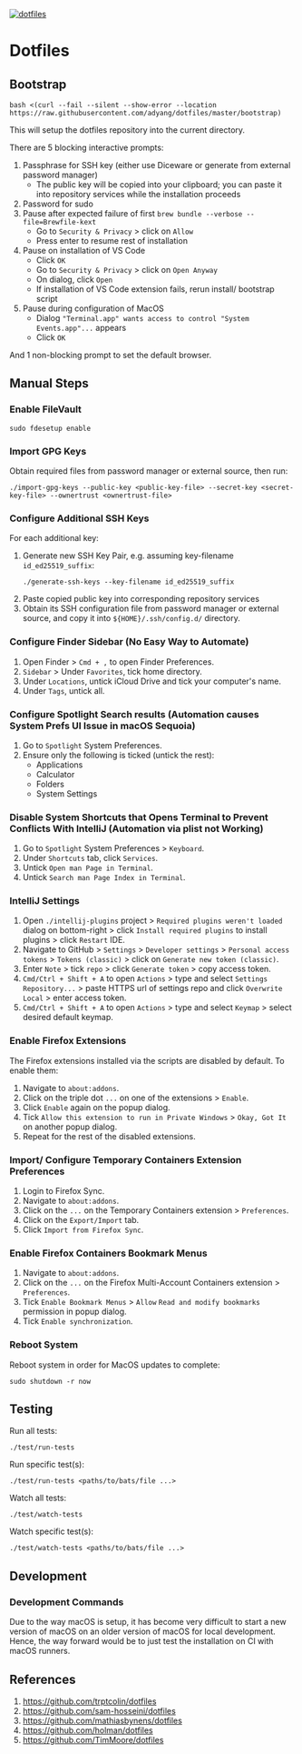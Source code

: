 [![dotfiles](https://github.com/adyang/dotfiles/workflows/dotfiles/badge.svg)](https://github.com/adyang/dotfiles/actions?query=workflow%3Adotfiles)

# Dotfiles

## Bootstrap
```console
bash <(curl --fail --silent --show-error --location https://raw.githubusercontent.com/adyang/dotfiles/master/bootstrap)
```
This will setup the dotfiles repository into the current directory.

There are 5 blocking interactive prompts:
1. Passphrase for SSH key (either use Diceware or generate from external password manager)
    - The public key will be copied into your clipboard; you can paste it into repository services while the installation proceeds
2. Password for sudo
3. Pause after expected failure of first `brew bundle --verbose --file=Brewfile-kext`
    - Go to `Security & Privacy` > click on `Allow`
    - Press enter to resume rest of installation
4. Pause on installation of VS Code
    - Click `OK`
    - Go to `Security & Privacy` > click on `Open Anyway`
    - On dialog, click `Open`
    - If installation of VS Code extension fails, rerun install/ bootstrap script
5. Pause during configuration of MacOS
    - Dialog `"Terminal.app" wants access to control "System Events.app"...` appears
    - Click `OK`

And 1 non-blocking prompt to set the default browser.

## Manual Steps
### Enable FileVault
```console
sudo fdesetup enable
```

### Import GPG Keys
Obtain required files from password manager or external source, then run:
```console
./import-gpg-keys --public-key <public-key-file> --secret-key <secret-key-file> --ownertrust <ownertrust-file>
```

### Configure Additional SSH Keys
For each additional key:
1. Generate new SSH Key Pair, e.g. assuming key-filename `id_ed25519_suffix`:
    ```console
    ./generate-ssh-keys --key-filename id_ed25519_suffix
    ```
2. Paste copied public key into corresponding repository services
3. Obtain its SSH configuration file from password manager or external source, and copy it into `${HOME}/.ssh/config.d/` directory.

### Configure Finder Sidebar (No Easy Way to Automate)
1. Open Finder > `Cmd + ,` to open Finder Preferences.
2. `Sidebar` > Under `Favorites`, tick home directory.
3. Under `Locations`, untick iCloud Drive and tick your computer's name.
4. Under `Tags`, untick all.

### Configure Spotlight Search results (Automation causes System Prefs UI Issue in macOS Sequoia)
1. Go to `Spotlight` System Preferences.
2. Ensure only the following is ticked (untick the rest):
    * Applications
    * Calculator
    * Folders
    * System Settings

### Disable System Shortcuts that Opens Terminal to Prevent Conflicts With IntelliJ (Automation via plist not Working)
1. Go to `Spotlight` System Preferences > `Keyboard`.
2. Under `Shortcuts` tab, click `Services`.
3. Untick `Open man Page in Terminal`.
4. Untick `Search man Page Index in Terminal`.

### IntelliJ Settings
1. Open `./intellij-plugins` project > `Required plugins weren't loaded` dialog on bottom-right > click `Install required plugins` to install plugins > click `Restart` IDE.
1. Navigate to GitHub > `Settings` > `Developer settings` > `Personal access tokens` > `Tokens (classic)` > click on `Generate new token (classic)`.
1. Enter `Note` > tick `repo` > click `Generate token` > copy access token.
1. `Cmd/Ctrl + Shift + A` to open `Actions` > type and select `Settings Repository...` > paste HTTPS url of settings repo and click `Overwrite Local` > enter access token.
1. `Cmd/Ctrl + Shift + A` to open `Actions` > type and select `Keymap` > select desired default keymap.

### Enable Firefox Extensions
The Firefox extensions installed via the scripts are disabled by default. To enable them:
1. Navigate to `about:addons`.
2. Click on the triple dot `...` on one of the extensions > `Enable`.
3. Click `Enable` again on the popup dialog.
4. Tick `Allow this extension to run in Private Windows` > `Okay, Got It` on another popup dialog.
5. Repeat for the rest of the disabled extensions.

### Import/ Configure Temporary Containers Extension Preferences
1. Login to Firefox Sync.
2. Navigate to `about:addons`.
3. Click on the `...` on the Temporary Containers extension > `Preferences`.
4. Click on the `Export/Import` tab.
5. Click `Import from Firefox Sync`.

### Enable Firefox Containers Bookmark Menus
1. Navigate to `about:addons`.
2. Click on the `...` on the Firefox Multi-Account Containers extension > `Preferences`.
3. Tick `Enable Bookmark Menus` > `Allow` `Read and modify bookmarks` permission in popup dialog.
4. Tick `Enable synchronization`.

### Reboot System
Reboot system in order for MacOS updates to complete:
```console
sudo shutdown -r now
```

## Testing
Run all tests:
```console
./test/run-tests
```
Run specific test(s):
```console
./test/run-tests <paths/to/bats/file ...>
```
Watch all tests:
```console
./test/watch-tests
```
Watch specific test(s):
```console
./test/watch-tests <paths/to/bats/file ...>
```

## Development
### Development Commands
Due to the way macOS is setup, it has become very difficult to start a new version of macOS on an older version of macOS for local development.
Hence, the way forward would be to just test the installation on CI with macOS runners.

## References
1. https://github.com/trptcolin/dotfiles
2. https://github.com/sam-hosseini/dotfiles
3. https://github.com/mathiasbynens/dotfiles
4. https://github.com/holman/dotfiles
5. https://github.com/TimMoore/dotfiles
